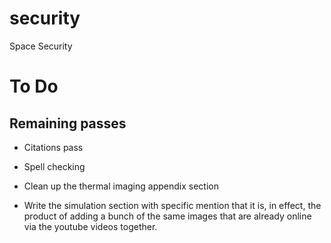 # security
Space Security


# To Do

## Remaining passes

 * Citations pass

 * Spell checking

 * Clean up the thermal imaging appendix section

 * Write the simulation section with specific mention that it is, in
   effect, the product of adding a bunch of the same images that are
   already online via the youtube videos together.
